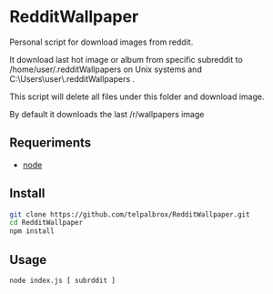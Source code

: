 # RedditWallpaper
Personal script for download images from reddit.

It download last hot image or album from specific subreddit to /home/user/.redditWallpapers on Unix systems and C:\\Users\\user\\.redditWallpapers .

This script will delete all files under this folder and download image.

By default it downloads the last /r/wallpapers image
## Requeriments
- [node](http://nodejs.org)

## Install
```bash
git clone https://github.com/telpalbrox/RedditWallpaper.git
cd RedditWallpaper
npm install
```

## Usage
```bash
node index.js [ subrddit ]
```